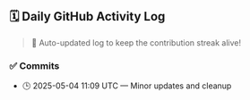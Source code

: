 ## 🗓️ Daily GitHub Activity Log

> 🤖 Auto-updated log to keep the contribution streak alive!

### ✅ Commits

- 🕒 2025-05-04 11:09 UTC — Minor updates and cleanup

